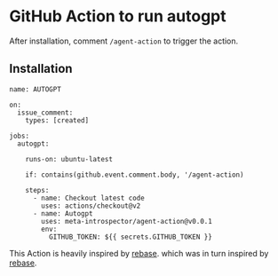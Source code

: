 # GitHub Action to run autogpt

After installation, comment `/agent-action` to trigger the action.

## Installation

```
name: AUTOGPT

on:
  issue_comment:
    types: [created]

jobs:
  autogpt:

    runs-on: ubuntu-latest

    if: contains(github.event.comment.body, '/agent-action)

    steps:
      - name: Checkout latest code
        uses: actions/checkout@v2
      - name: Autogpt
        uses: meta-introspector/agent-action@v0.0.1
        env:
          GITHUB_TOKEN: ${{ secrets.GITHUB_TOKEN }}
 ```      

This Action is heavily inspired by [rebase](https://github.com/srt32/revert).
which was in turn inspired by [rebase](https://github.com/cirrus-actions/rebase).

